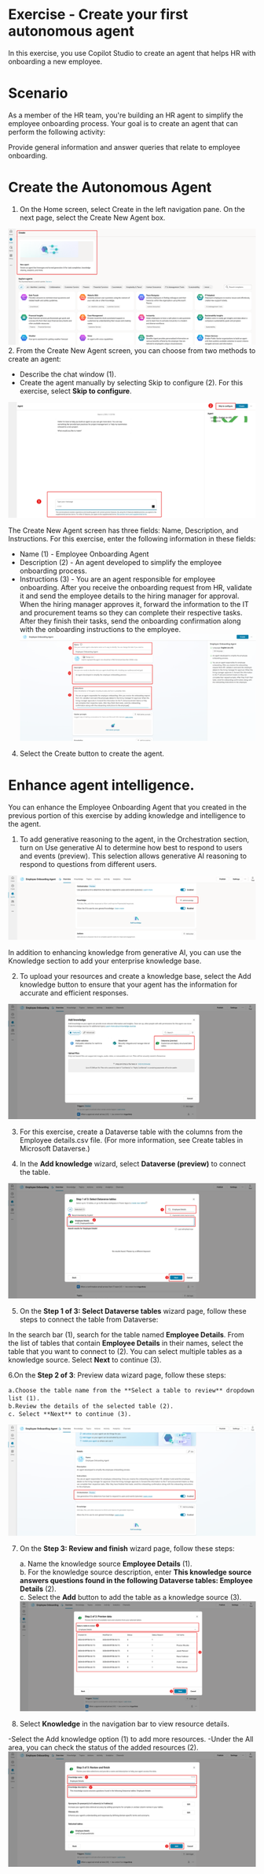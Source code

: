 # Exercise - Create your first autonomous agent

In this exercise, you use Copilot Studio to create an agent that helps HR with onboarding a new employee. 

# Scenario
As a member of the HR team, you're building an HR agent to simplify the employee onboarding process. Your goal is to create an agent that can perform the following activity:

Provide general information and answer queries that relate to employee onboarding.

# Create the Autonomous Agent
1. On the Home screen, select Create in the left navigation pane. On the next page, select the Create New Agent box.

![Create Autonomous Agent](../Images/exercise-create-autonomous-agent.svg)
2. From the Create New Agent screen, you can choose from two methods to create an agent:

- Describe the chat window (1).
- Create the agent manually by selecting Skip to configure (2).
For this exercise, select **Skip to configure**.

![Skip to Configure](../Images/exercise-create-autonomous-agent-skip.svg)

The Create New Agent screen has three fields: Name, Description, and Instructions. For this exercise, enter the following information in these fields:

- Name (1) - Employee Onboarding Agent
- Description (2) - An agent developed to simplify the employee onboarding process.
- Instructions (3) - You are an agent responsible for employee onboarding. After you receive the onboarding request from HR, validate it and send the employee details to the hiring manager for approval. When the hiring manager approves it, forward the information to the IT and procurement teams so they can complete their respective tasks. After they finish their tasks, send the onboarding confirmation along with the onboarding instructions to the employee.
![Agent Fields](../Images/exercise-create-autonomous-agent-fields.svg)

4. Select the Create button to create the agent.

# Enhance agent intelligence. 
You can enhance the Employee Onboarding Agent that you created in the previous portion of this exercise by adding knowledge and intelligence to the agent.

1. To add generative reasoning to the agent, in the Orchestration section, turn on Use generative AI to determine how best to respond to users and events (preview). This selection allows generative AI reasoning to respond to questions from different users.

![Add Knowledge](../Images/exercise-enhance-agent-intelligence-add-knowledge.svg) 

In addition to enhancing knowledge from generative AI, you can use the Knowledge section to add your enterprise knowledge base.

2. To upload your resources and create a knowledge base, select the Add knowledge button to ensure that your agent has the information for accurate and efficient responses.

![Dataverse Connection](../Images/exercise-enhance-agent-intelligence-dataverse-preview.svg) 

3. For this exercise, create a Dataverse table with the columns from the Employee details.csv file. (For more information, see Create tables in Microsoft Dataverse.)

4. In the **Add knowledge** wizard, select **Dataverse (preview)** to connect the table.

![Employee Interaction](../Images/exercise-enhance-agent-intelligence-employee-details.svg) 

5. On the **Step 1 of 3: Select Dataverse tables** wizard page, follow these steps to connect the table from Dataverse:

In the search bar (1), search for the table named **Employee Details**.
From the list of tables that contain **Employee Details** in their names, select the table that you want to connect to (2). You can select multiple tables as a knowledge source.
Select **Next** to continue (3).


6.On the **Step 2 of 3**: Preview data wizard page, follow these steps:

    a.Choose the table name from the **Select a table to review** dropdown list (1).  
    b.Review the details of the selected table (2).  
    c. Select **Next** to continue (3).  
![Orchestrate](../Images/exercise-enhance-agent-intelligence-orchestration.svg)

7. On the **Step 3: Review and finish** wizard page, follow these steps:

    a. Name the knowledge source **Employee Details** (1).  
    b. For the knowledge source description, enter **This knowledge source answers questions found in the following Dataverse tables: Employee Details** (2).  
    c. Select the **Add** button to add the table as a knowledge source (3).
![Preview Data](../Images/exercise-enhance-agent-intelligence-preview-data.svg)
 

8. Select **Knowledge** in the navigation bar to view resource details.

-Select the Add knowledge option (1) to add more resources.
-Under the All area, you can check the status of the added resources (2).
![Review and Finalize](../Images/exercise-enhance-agent-intelligence-review-finish.svg) 




